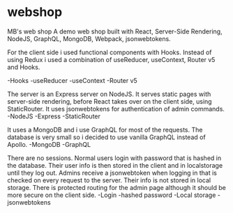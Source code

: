 # webshop
 MB's web shop
A demo web shop built with React, Server-Side Rendering, NodeJS, GraphQL, MongoDB, Webpack, jsonwebtokens.

For the client side i used functional components with Hooks. Instead of using Redux i used a combination of useReducer, useContext, Router v5 and Hooks.

-Hooks
-useReducer
-useContext
-Router v5

The server is an Express server on NodeJS. It serves static pages with server-side rendering, before React takes over on the client side, using StaticRouter. It uses jsonwebtokens for authentication of admin commands.
-NodeJS
-Express
-StaticRouter

It uses a MongoDB and i use GraphQL for most of the requests. The database is very small so i decided to use vanilla GraphQL instead of Apollo.
-MongoDB
-GraphQL

There are no sessions. Normal users login with password that is hashed in the database. Their user info is then stored in the client and in localstorage until they log out. Admins receive a jsonwebtoken when logging in that is checked on every request to the server. Their info is not stored in local storage. There is protected routing for the admin page although it should be more secure on the client side.
-Login
-hashed password
-Local storage
-jsonwebtokens
